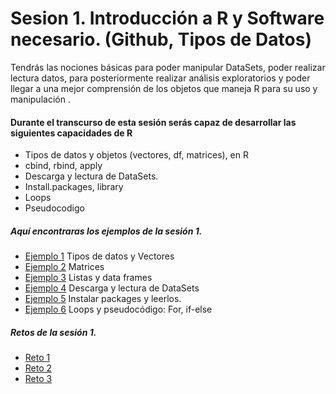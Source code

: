 # Sesion 1. Introducción a R y Software necesario. (Github, Tipos de Datos)

Tendrás las nociones básicas para poder manipular DataSets, poder realizar lectura datos, para posteriormente realizar análisis exploratorios y poder llegar a una mejor comprensión de los objetos que maneja R para su uso y manipulación .


#### Durante el transcurso de esta sesión serás capaz de desarrollar las siguientes capacidades de R 

- Tipos de datos y objetos (vectores, df, matrices), en R
- cbind, rbind, apply
- Descarga y lectura de DataSets.
- Install.packages, library
- Loops
- Pseudocodigo


##### Aquí encontraras los ejemplos de la sesión 1.

- [Ejemplo 1](https://github.com/ecoronadoj/Sesion_1/tree/main/Ejemplo_01) Tipos de datos y Vectores
- [Ejemplo 2](https://github.com/ecoronadoj/Sesion_1/tree/main/Ejemplo_02) Matrices
- [Ejemplo 3](https://github.com/ecoronadoj/Sesion_1/tree/main/Ejemplo_03) Listas y data frames
- [Ejemplo 4](https://github.com/ecoronadoj/Sesion_1/tree/main/Ejemplo_04) Descarga y lectura de DataSets
- [Ejemplo 5](https://github.com/ecoronadoj/Sesion_1/tree/main/Ejemplo_05) Instalar packages y leerlos.
- [Ejemplo 6](https://github.com/ecoronadoj/Sesion_1/tree/main/Ejemplo_06) Loops y pseudocódigo: For, if-else

##### Retos de la sesión 1.

- [Reto 1](https://github.com/ecoronadoj/Sesion_1/tree/main/Reto_1)
- [Reto 2]()
- [Reto 3]()

